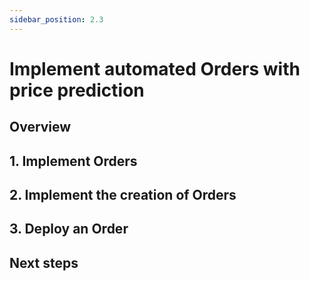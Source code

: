 ```yaml
---
sidebar_position: 2.3
---
```


# Implement automated Orders with price prediction

## Overview

## 1. Implement Orders

## 2. Implement the creation of Orders

## 3. Deploy an Order

## Next steps
